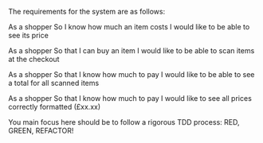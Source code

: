 The requirements for the system are as follows:

As a shopper
So I know how much an item costs
I would like to be able to see its price

As a shopper
So that I can buy an item
I would like to be able to scan items at the checkout

As a shopper
So that I know how much to pay
I would like to be able to see a total for all scanned items

As a shopper
So that I know how much to pay
I would like to see all prices correctly formatted (£xx.xx)

You main focus here should be to follow a rigorous TDD process: RED, GREEN, REFACTOR!
